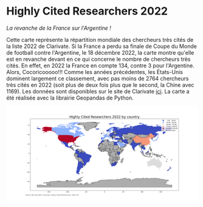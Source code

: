 # Highly Cited Researchers 2022

*La revanche de la France sur l'Argentine !*

<p>Cette carte représente la répartition mondiale des chercheurs très cités de la liste 2022 de Clarivate. Si la France a perdu sa finale de Coupe du Monde de football contre l'Argentine, le 18 décembre 2022, la carte montre qu'elle est en revanche devant en ce qui concerne le nombre de chercheurs très cités. En effet, en 2022 la France en compte 134, contre 3 pour l'Argentine. Alors, Cocoricooooo!!! Comme les années précédentes, les États-Unis dominent largement ce classement, avec pas moins de 2764 chercheurs très cités en 2022 (soit plus de deux fois plus que le second, la Chine avec 1169). Les données sont disponibles sur le site de Clarivate <a href="https://clarivate.com/highly-cited-researchers/" target="_blank">ici</a>. La carte a été réalisée avec la librairie Geopandas de Python.</p>

<img src="https://github.com/Mandy21/Images/blob/main/Hici_2022_country.png" />
